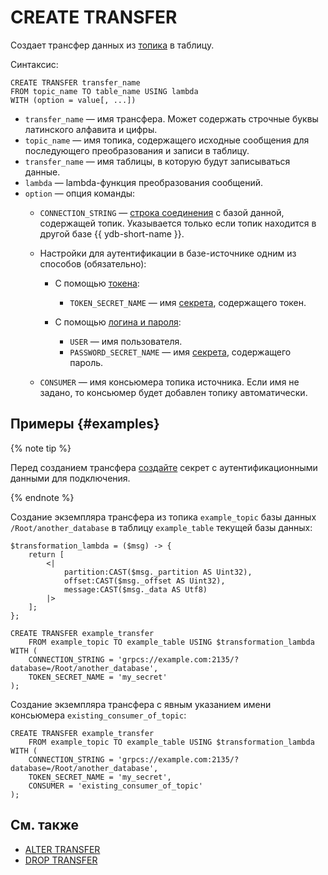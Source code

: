 # CREATE TRANSFER

Создает трансфер данных из [топика](../../../concepts/topic.md) в таблицу.

Синтаксис:

```yql
CREATE TRANSFER transfer_name 
FROM topic_name TO table_name USING lambda
WITH (option = value[, ...])
```

* `transfer_name` — имя трансфера. Может содержать строчные буквы латинского алфавита и цифры.
* `topic_name` — имя топика, содержащего исходные сообщения для последующего преобразования и записи в таблицу.
* `transfer_name` — имя таблицы, в которую будут записываться данные.
* `lambda` — lambda-функция преобразования сообщений.
* `option` — опция команды:
  * `CONNECTION_STRING` — [строка соединения](../../../concepts/connect.md#connection_string) c базой данной, содержащей топик. Указывается только если топик находится в другой базе {{ ydb-short-name }}.
  * Настройки для аутентификации в базе-источнике одним из способов (обязательно):

    * С помощью [токена](../../../recipes/ydb-sdk/auth-access-token.md):

      * `TOKEN_SECRET_NAME` — имя [секрета](../../../concepts/datamodel/secrets.md), содержащего токен.

    * С помощью [логина и пароля](../../../recipes/ydb-sdk/auth-static.md):

      * `USER` — имя пользователя.
      * `PASSWORD_SECRET_NAME` — имя [секрета](../../../concepts/datamodel/secrets.md), содержащего пароль.

  * `CONSUMER` — имя консьюмера топика источника. Если имя не задано, то консьюмер будет добавлен топику автоматически.

## Примеры {#examples}

{% note tip %}

Перед созданием трансфера [создайте](create-object-type-secret.md) секрет с аутентификационными данными для подключения.

{% endnote %}

Создание экземпляра трансфера из топика `example_topic` базы данных `/Root/another_database` в таблицу `example_table` текущей базы данных:

```yql
$transformation_lambda = ($msg) -> {
    return [
        <|
            partition:CAST($msg._partition AS Uint32),
            offset:CAST($msg._offset AS Uint32),
            message:CAST($msg._data AS Utf8)
        |>
    ];
};

CREATE TRANSFER example_transfer
    FROM example_topic TO example_table USING $transformation_lambda
WITH (
    CONNECTION_STRING = 'grpcs://example.com:2135/?database=/Root/another_database',
    TOKEN_SECRET_NAME = 'my_secret'
);
```

Создание экземпляра трансфера с явным указанием имени консьюмера `existing_consumer_of_topic`:

```yql
CREATE TRANSFER example_transfer
    FROM example_topic TO example_table USING $transformation_lambda
WITH (
    CONNECTION_STRING = 'grpcs://example.com:2135/?database=/Root/another_database',
    TOKEN_SECRET_NAME = 'my_secret',
    CONSUMER = 'existing_consumer_of_topic'
);
```



## См. также

* [ALTER TRANSFER](alter-transfer.md)
* [DROP TRANSFER](drop-transfer.md)
